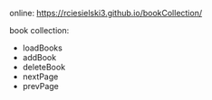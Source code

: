 online: https://rciesielski3.github.io/bookCollection/

book collection:

- loadBooks
- addBook
- deleteBook
- nextPage
- prevPage
